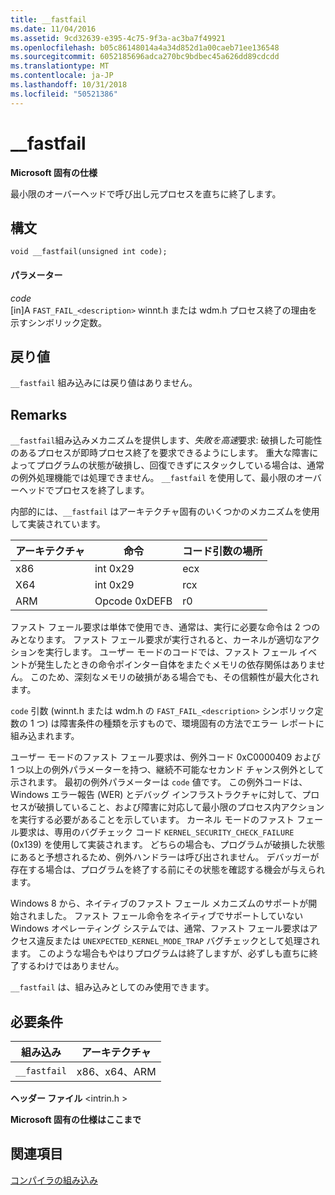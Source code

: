 ```yaml
---
title: __fastfail
ms.date: 11/04/2016
ms.assetid: 9cd32639-e395-4c75-9f3a-ac3ba7f49921
ms.openlocfilehash: b05c86148014a4a34d852d1a00caeb71ee136548
ms.sourcegitcommit: 6052185696adca270bc9bdbec45a626dd89cdcdd
ms.translationtype: MT
ms.contentlocale: ja-JP
ms.lasthandoff: 10/31/2018
ms.locfileid: "50521386"
---
```

# <a name="fastfail"></a>__fastfail

**Microsoft 固有の仕様**

最小限のオーバーヘッドで呼び出し元プロセスを直ちに終了します。

## <a name="syntax"></a>構文

```
void __fastfail(unsigned int code);
```

#### <a name="parameters"></a>パラメーター

*code*<br/>
[in]A `FAST_FAIL_<description>` winnt.h または wdm.h プロセス終了の理由を示すシンボリック定数。

## <a name="return-value"></a>戻り値

`__fastfail` 組み込みには戻り値はありません。

## <a name="remarks"></a>Remarks

`__fastfail`組み込みメカニズムを提供します、*失敗を高速*要求: 破損した可能性のあるプロセスが即時プロセス終了を要求できるようにします。 重大な障害によってプログラムの状態が破損し、回復できずにスタックしている場合は、通常の例外処理機能では処理できません。 `__fastfail` を使用して、最小限のオーバーヘッドでプロセスを終了します。

内部的には、`__fastfail` はアーキテクチャ固有のいくつかのメカニズムを使用して実装されています。

|アーキテクチャ|命令|コード引数の場所|
|------------------|-----------------|-------------------------------|
|x86|int 0x29|ecx|
|X64|int 0x29|rcx|
|ARM|Opcode 0xDEFB|r0|

ファスト フェール要求は単体で使用でき、通常は、実行に必要な命令は 2 つのみとなります。 ファスト フェール要求が実行されると、カーネルが適切なアクションを実行します。 ユーザー モードのコードでは、ファスト フェール イベントが発生したときの命令ポインター自体をまたぐメモリの依存関係はありません。 このため、深刻なメモリの破損がある場合でも、その信頼性が最大化されます。

`code` 引数 (winnt.h または wdm.h の `FAST_FAIL_<description>` シンボリック定数の 1 つ) は障害条件の種類を示すもので、環境固有の方法でエラー レポートに組み込まれます。

ユーザー モードのファスト フェール要求は、例外コード 0xC0000409 および 1 つ以上の例外パラメーターを持つ、継続不可能なセカンド チャンス例外として示されます。 最初の例外パラメーターは `code` 値です。 この例外コードは、Windows エラー報告 (WER) とデバッグ インフラストラクチャに対して、プロセスが破損していること、および障害に対応して最小限のプロセス内アクションを実行する必要があることを示しています。 カーネル モードのファスト フェール要求は、専用のバグチェック コード `KERNEL_SECURITY_CHECK_FAILURE` (0x139) を使用して実装されます。 どちらの場合も、プログラムが破損した状態にあると予想されるため、例外ハンドラーは呼び出されません。 デバッガーが存在する場合は、プログラムを終了する前にその状態を確認する機会が与えられます。

Windows 8 から、ネイティブのファスト フェール メカニズムのサポートが開始されました。 ファスト フェール命令をネイティブでサポートしていない Windows オペレーティング システムでは、通常、ファスト フェール要求はアクセス違反または `UNEXPECTED_KERNEL_MODE_TRAP` バグチェックとして処理されます。 このような場合もやはりプログラムは終了しますが、必ずしも直ちに終了するわけではありません。

`__fastfail` は、組み込みとしてのみ使用できます。

## <a name="requirements"></a>必要条件

|組み込み|アーキテクチャ|
|---------------|------------------|
|`__fastfail`|x86、x64、ARM|

**ヘッダー ファイル** \<intrin.h >

**Microsoft 固有の仕様はここまで**

## <a name="see-also"></a>関連項目

[コンパイラの組み込み](../intrinsics/compiler-intrinsics.md)